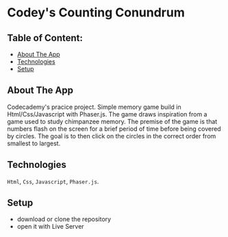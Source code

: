 # Codey's Counting Conundrum

## Table of Content:

- [About The App](#about-the-app)
- [Technologies](#technologies)
- [Setup](#setup)

## About The App
Codecademy's pracice project. Simple memory game build in Html/Css/Javascript with Phaser.js.
The game draws inspiration from a game used to study chimpanzee memory. 
The premise of the game is that numbers flash on the screen for a brief period of time before being covered by circles. 
The goal is to then click on the circles in the correct order from smallest to largest.

## Technologies
`Html`, `Css`, `Javascript`, `Phaser.js`.

## Setup
- download or clone the repository
- open it with Live Server
